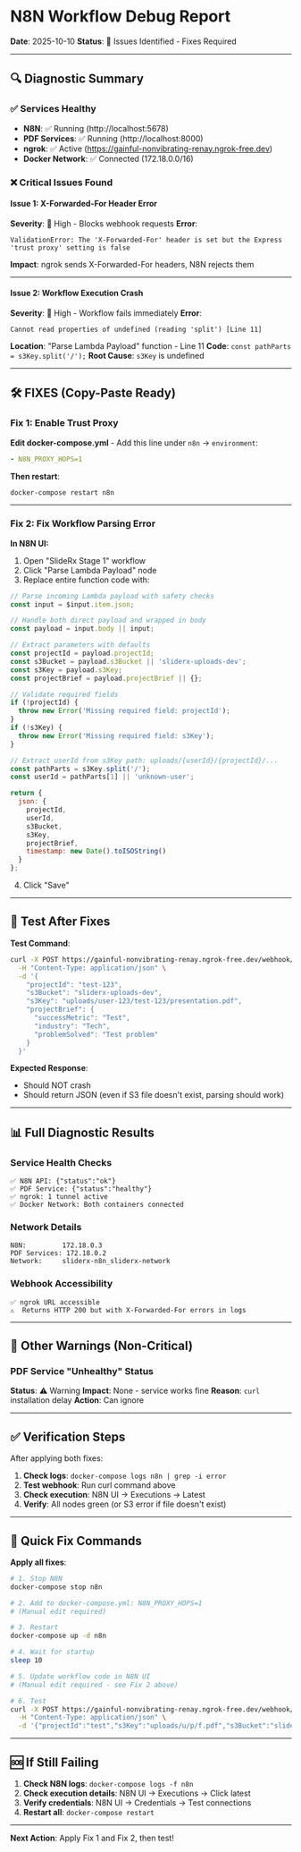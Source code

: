 # N8N Workflow Debug Report
**Date**: 2025-10-10
**Status**: 🔴 Issues Identified - Fixes Required

---

## 🔍 Diagnostic Summary

### ✅ Services Healthy
- **N8N**: ✅ Running (http://localhost:5678)
- **PDF Services**: ✅ Running (http://localhost:8000)
- **ngrok**: ✅ Active (https://gainful-nonvibrating-renay.ngrok-free.dev)
- **Docker Network**: ✅ Connected (172.18.0.0/16)

### ❌ Critical Issues Found

#### Issue 1: X-Forwarded-For Header Error
**Severity**: 🔴 High - Blocks webhook requests
**Error**:
```
ValidationError: The 'X-Forwarded-For' header is set but the Express
'trust proxy' setting is false
```

**Impact**: ngrok sends X-Forwarded-For headers, N8N rejects them

---

#### Issue 2: Workflow Execution Crash
**Severity**: 🔴 High - Workflow fails immediately
**Error**:
```
Cannot read properties of undefined (reading 'split') [Line 11]
```

**Location**: "Parse Lambda Payload" function - Line 11
**Code**: `const pathParts = s3Key.split('/');`
**Root Cause**: `s3Key` is undefined

---

## 🛠️ FIXES (Copy-Paste Ready)

### Fix 1: Enable Trust Proxy

**Edit docker-compose.yml** - Add this line under `n8n` → `environment`:

```yaml
- N8N_PROXY_HOPS=1
```

**Then restart**:
```bash
docker-compose restart n8n
```

---

### Fix 2: Fix Workflow Parsing Error

**In N8N UI:**
1. Open "SlideRx Stage 1" workflow
2. Click "Parse Lambda Payload" node
3. Replace entire function code with:

```javascript
// Parse incoming Lambda payload with safety checks
const input = $input.item.json;

// Handle both direct payload and wrapped in body
const payload = input.body || input;

// Extract parameters with defaults
const projectId = payload.projectId;
const s3Bucket = payload.s3Bucket || 'sliderx-uploads-dev';
const s3Key = payload.s3Key;
const projectBrief = payload.projectBrief || {};

// Validate required fields
if (!projectId) {
  throw new Error('Missing required field: projectId');
}
if (!s3Key) {
  throw new Error('Missing required field: s3Key');
}

// Extract userId from s3Key path: uploads/{userId}/{projectId}/...
const pathParts = s3Key.split('/');
const userId = pathParts[1] || 'unknown-user';

return {
  json: {
    projectId,
    userId,
    s3Bucket,
    s3Key,
    projectBrief,
    timestamp: new Date().toISOString()
  }
};
```

4. Click "Save"

---

## 🧪 Test After Fixes

**Test Command**:
```bash
curl -X POST https://gainful-nonvibrating-renay.ngrok-free.dev/webhook/sliderx-stage1 \
  -H "Content-Type: application/json" \
  -d '{
    "projectId": "test-123",
    "s3Bucket": "sliderx-uploads-dev",
    "s3Key": "uploads/user-123/test-123/presentation.pdf",
    "projectBrief": {
      "successMetric": "Test",
      "industry": "Tech",
      "problemSolved": "Test problem"
    }
  }'
```

**Expected Response**:
- Should NOT crash
- Should return JSON (even if S3 file doesn't exist, parsing should work)

---

## 📊 Full Diagnostic Results

### Service Health Checks
```
✅ N8N API: {"status":"ok"}
✅ PDF Service: {"status":"healthy"}
✅ ngrok: 1 tunnel active
✅ Docker Network: Both containers connected
```

### Network Details
```
N8N:         172.18.0.3
PDF Services: 172.18.0.2
Network:     sliderx-n8n_sliderx-network
```

### Webhook Accessibility
```
✅ ngrok URL accessible
⚠️  Returns HTTP 200 but with X-Forwarded-For errors in logs
```

---

## 🐛 Other Warnings (Non-Critical)

### PDF Service "Unhealthy" Status
**Status**: ⚠️ Warning
**Impact**: None - service works fine
**Reason**: `curl` installation delay
**Action**: Can ignore

---

## ✅ Verification Steps

After applying both fixes:

1. **Check logs**: `docker-compose logs n8n | grep -i error`
2. **Test webhook**: Run curl command above
3. **Check execution**: N8N UI → Executions → Latest
4. **Verify**: All nodes green (or S3 error if file doesn't exist)

---

## 📝 Quick Fix Commands

**Apply all fixes**:
```bash
# 1. Stop N8N
docker-compose stop n8n

# 2. Add to docker-compose.yml: N8N_PROXY_HOPS=1
# (Manual edit required)

# 3. Restart
docker-compose up -d n8n

# 4. Wait for startup
sleep 10

# 5. Update workflow code in N8N UI
# (Manual edit required - see Fix 2 above)

# 6. Test
curl -X POST https://gainful-nonvibrating-renay.ngrok-free.dev/webhook/sliderx-stage1 \
  -H "Content-Type: application/json" \
  -d '{"projectId":"test","s3Key":"uploads/u/p/f.pdf","s3Bucket":"sliderx-uploads-dev","projectBrief":{}}'
```

---

## 🆘 If Still Failing

1. **Check N8N logs**: `docker-compose logs -f n8n`
2. **Check execution details**: N8N UI → Executions → Click latest
3. **Verify credentials**: N8N UI → Credentials → Test connections
4. **Restart all**: `docker-compose restart`

---

**Next Action**: Apply Fix 1 and Fix 2, then test!
